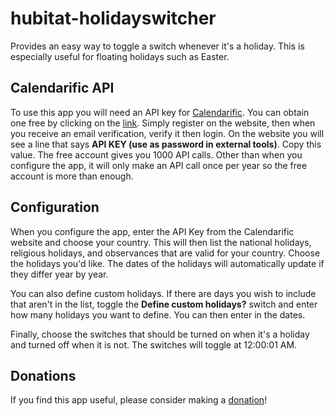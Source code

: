 # hubitat-holidayswitcher
Provides an easy way to toggle a switch whenever it's a holiday. This is especially useful for floating holidays such as Easter.

## Calendarific API
To use this app you will need an API key for [Calendarific](https://calendarific.com/). You can obtain one free by clicking on the [link](https://calendarific.com/). Simply register on the website, then when you receive an email verification, verify it then login. On the website you will see a line that says __API KEY (use as password in external tools)__. Copy this value. The free account gives you 1000 API calls. Other than when you configure the app, it will only make an API call once per year so the free account is more than enough.

## Configuration
When you configure the app, enter the API Key from the Calendarific website and choose your country. This will then list the national holidays, religious holidays, and observances that are valid for your country. Choose the holidays you'd like. The dates of the holidays will automatically update if they differ year by year.

You can also define custom holidays. If there are days you wish to include that aren't in the list, toggle the __Define custom holidays?__ switch and enter how many holidays you want to define. You can then enter in the dates.

Finally, choose the switches that should be turned on when it's a holiday and turned off when it is not. The switches will toggle at 12:00:01 AM.

## Donations
If you find this app useful, please consider making a [donation](https://www.paypal.com/cgi-bin/webscr?cmd=_s-xclick&hosted_button_id=7LBRPJRLJSDDN&source=url)! 